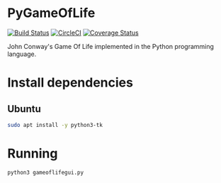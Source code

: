 # PyGameOfLife

[![Build Status](https://travis-ci.org/AaronRobson/PyGameOfLife.svg?branch=master)](https://travis-ci.org/AaronRobson/PyGameOfLife)
[![CircleCI](https://circleci.com/gh/AaronRobson/PyGameOfLife.svg?style=svg)](https://circleci.com/gh/AaronRobson/PyGameOfLife)
[![Coverage Status](https://coveralls.io/repos/github/AaronRobson/PyGameOfLife/badge.svg?branch=master)](https://coveralls.io/github/AaronRobson/PyGameOfLife?branch=master)

John Conway's Game Of Life implemented in the Python programming language.

# Install dependencies

## Ubuntu
```sh
sudo apt install -y python3-tk
```

# Running
```sh
python3 gameoflifegui.py
```

